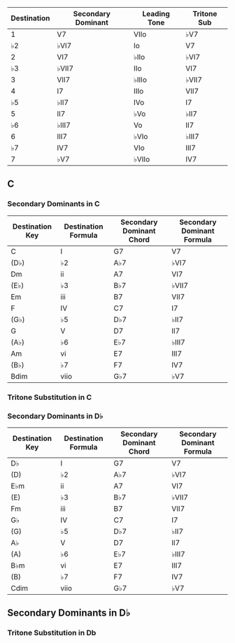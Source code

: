 
| Destination | Secondary Dominant | Leading Tone | Tritone Sub |
|-----|----------|--------------|---------|
| 1   | V7       | VIIo         | ♭V7     |
| ♭2  | ♭VI7     | Io           | V7      |
| 2   | VI7      | ♭IIo         | ♭VI7    |
| ♭3  | ♭VII7    | IIo          | VI7     |
| 3   | VII7     | ♭IIIo        | ♭VII7   |
| 4   | I7       | IIIo         | VII7    |
| ♭5  | ♭II7     | IVo          | I7      |
| 5   | II7      | ♭Vo          | ♭II7    |
| ♭6  | ♭III7    | Vo           | II7     |
| 6   | III7     | ♭VIo         | ♭III7   |
| ♭7  | IV7      | VIo          | III7    |
| 7   | ♭V7      | ♭VIIo        | IV7     |

## C

### Secondary Dominants in C

| Destination Key | Destination Formula | Secondary Dominant Chord | Secondary Dominant Formula |
|-------------------|---------------------|--------------------------|----------------------------|
| C                 | I                   | G7                       | V7                         |
| (D♭)                | ♭2                  | A♭7                      | ♭VI7                       |
| Dm                | ii                  | A7                       | VI7                        |
| (E♭)                | ♭3                  | B♭7                      | ♭VII7                      |
| Em                | iii                 | B7                       | VII7                       |
| F                 | IV                  | C7                       | I7                         |
| (G♭)                | ♭5                  | D♭7                      | ♭II7                       |
| G                 | V                   | D7                       | II7                        |
| (A♭)                | ♭6                  | E♭7                      | ♭III7                      |
| Am                | vi                  | E7                       | III7                       |
| (B♭)                | ♭7                  | F7                       | IV7                        |
| Bdim              | viio                | G♭7                      | ♭V7                        |

### Tritone Substitution in C

### Secondary Dominants in D♭

| Destination Key | Destination Formula | Secondary Dominant Chord | Secondary Dominant Formula |
|-------------------|---------------------|--------------------------|----------------------------|
| D♭                 | I                   | G7                       | V7                         |
| (D)                | ♭2                  | A♭7                      | ♭VI7                       |
| E♭m                | ii                  | A7                       | VI7                        |
| (E)                | ♭3                  | B♭7                      | ♭VII7                      |
| Fm                | iii                 | B7                       | VII7                       |
| G♭                 | IV                  | C7                       | I7                         |
| (G)                | ♭5                  | D♭7                      | ♭II7                       |
| A♭                 | V                   | D7                       | II7                        |
| (A)                | ♭6                  | E♭7                      | ♭III7                      |
| B♭m                | vi                  | E7                       | III7                       |
| (B)                | ♭7                  | F7                       | IV7                        |
| Cdim              | viio                | G♭7                      | ♭V7                        |

## Secondary Dominants in D♭

### Tritone Substitution in Db